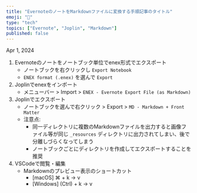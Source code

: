 ```yaml
---
title: "EvernoteのノートをMarkdownファイルに変換する手順記事のタイトル"
emoji: "📓"
type: "tech"
topics: ["Evernote", "Joplin", "Markdown"]
published: false
---
```


Apr 1, 2024

1. Evernoteのノートをノートブック単位でenex形式でエクスポート
    - ノートブックを右クリックし `Export Notebook`
    - `ENEX format (.enex)` を選んで `Export`
1. Joplinでenexをインポート
    - メニューバー > Import > ```ENEX - Evernote Export File (as Markdown)```
1. Joplinでエクスポート
    - ノートブックを選んで右クリック > Export > ```MD - Markdown + Front Matter```
    - 注意点:
        - 同一ディレクトリに複数のMarkdownファイルを出力すると画像ファイル等が同じ `_resources` ディレクトリに出力されてしまい、後で分離しづらくなってしまう
        - ノートブックごとにディレクトリを作成してエクスポートすることを推奨
1. VSCodeで閲覧・編集
    - Markdownのプレビュー表示のショートカット
        - [macOS] ⌘ + k → v
        - [Windows] (Ctrl) + k → v
